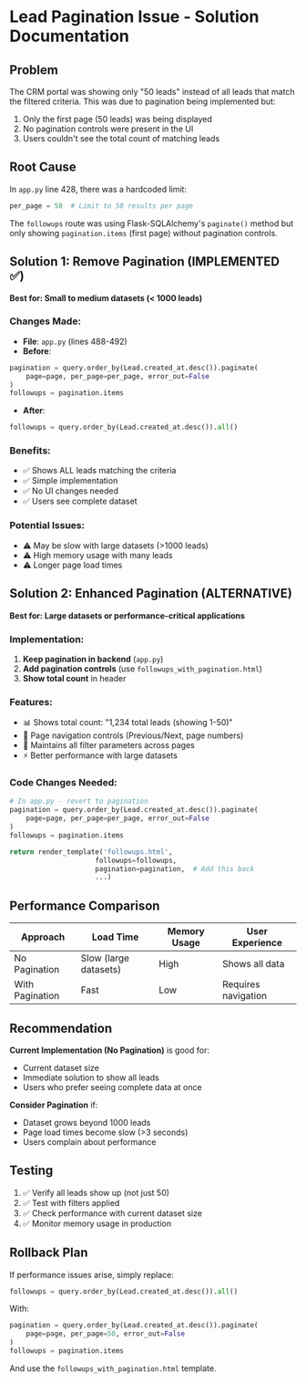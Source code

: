 # Lead Pagination Issue - Solution Documentation

## Problem
The CRM portal was showing only "50 leads" instead of all leads that match the filtered criteria. This was due to pagination being implemented but:
1. Only the first page (50 leads) was being displayed
2. No pagination controls were present in the UI
3. Users couldn't see the total count of matching leads

## Root Cause
In `app.py` line 428, there was a hardcoded limit:
```python
per_page = 50  # Limit to 50 results per page
```

The `followups` route was using Flask-SQLAlchemy's `paginate()` method but only showing `pagination.items` (first page) without pagination controls.

## Solution 1: Remove Pagination (IMPLEMENTED ✅)
**Best for: Small to medium datasets (< 1000 leads)**

### Changes Made:
- **File**: `app.py` (lines 488-492)
- **Before**:
```python
pagination = query.order_by(Lead.created_at.desc()).paginate(
    page=page, per_page=per_page, error_out=False
)
followups = pagination.items
```
- **After**:
```python
followups = query.order_by(Lead.created_at.desc()).all()
```

### Benefits:
- ✅ Shows ALL leads matching the criteria
- ✅ Simple implementation
- ✅ No UI changes needed
- ✅ Users see complete dataset

### Potential Issues:
- ⚠️ May be slow with large datasets (>1000 leads)
- ⚠️ High memory usage with many leads
- ⚠️ Longer page load times

## Solution 2: Enhanced Pagination (ALTERNATIVE)
**Best for: Large datasets or performance-critical applications**

### Implementation:
1. **Keep pagination in backend** (`app.py`)
2. **Add pagination controls** (use `followups_with_pagination.html`)
3. **Show total count** in header

### Features:
- 📊 Shows total count: "1,234 total leads (showing 1-50)"
- 🔢 Page navigation controls (Previous/Next, page numbers)
- 🎯 Maintains all filter parameters across pages
- ⚡ Better performance with large datasets

### Code Changes Needed:
```python
# In app.py - revert to pagination
pagination = query.order_by(Lead.created_at.desc()).paginate(
    page=page, per_page=per_page, error_out=False
)
followups = pagination.items

return render_template('followups.html', 
                     followups=followups, 
                     pagination=pagination,  # Add this back
                     ...)
```

## Performance Comparison

| Approach | Load Time | Memory Usage | User Experience |
|----------|-----------|--------------|-----------------|
| No Pagination | Slow (large datasets) | High | Shows all data |
| With Pagination | Fast | Low | Requires navigation |

## Recommendation

**Current Implementation (No Pagination)** is good for:
- Current dataset size
- Immediate solution to show all leads
- Users who prefer seeing complete data at once

**Consider Pagination** if:
- Dataset grows beyond 1000 leads
- Page load times become slow (>3 seconds)
- Users complain about performance

## Testing
1. ✅ Verify all leads show up (not just 50)
2. ✅ Test with filters applied
3. ✅ Check performance with current dataset size
4. ✅ Monitor memory usage in production

## Rollback Plan
If performance issues arise, simply replace:
```python
followups = query.order_by(Lead.created_at.desc()).all()
```

With:
```python
pagination = query.order_by(Lead.created_at.desc()).paginate(
    page=page, per_page=50, error_out=False
)
followups = pagination.items
```

And use the `followups_with_pagination.html` template. 